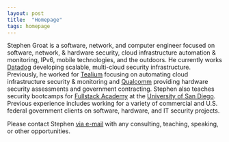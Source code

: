 ```yaml
---
layout: post
title:  "Homepage"
tags: homepage
---
```


Stephen Groat is a software, network, and computer engineer focused on software, network, & hardware security, cloud infrastructure automation & monitoring, IPv6, mobile technologies, and the outdoors. He currently works [Datadog](https://www.datadoghq.com) developing scalable, multi-cloud security infrastructure. Previously, he worked for [Tealium](https://tealium.com) focusing on automating cloud infrastructure security & monitoring and [Qualcomm](https://www.qualcomm.com) providing hardware security assessments and government contracting. Stephen also teaches security bootcamps for [Fullstack Academy](https://www.fullstackacademy.com) at the [University of San Diego](https://www.sandiego.edu). Previous experience includes working for a variety of commercial and U.S. federal government clients on software, hardware, and IT security projects.

Please contact Stephen [via e-mail](mailto:stephen@groat.us) with any consulting, teaching, speaking, or other opportunities.
